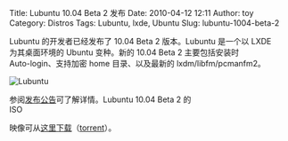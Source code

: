 Title: Lubuntu 10.04 Beta 2 发布
Date: 2010-04-12 12:11
Author: toy
Category: Distros
Tags: Lubuntu, lxde, Ubuntu
Slug: lubuntu-1004-beta-2

Lubuntu 的开发者已经发布了 10.04 Beta 2 版本。Lubuntu 是一个以 LXDE  
为其桌面环境的 Ubuntu 变种。新的 10.04 Beta 2 主要包括安装时  
Auto-login、支持加密 home 目录、以及最新的 lxdm/libfm/pcmanfm2。

![Lubuntu](http://i.linuxtoy.org/images/2009/08/lubuntu.png)

参阅[发布公告](http://blog.lxde.org/?p=690)可了解详情。Lubuntu 10.04
Beta 2 的  
ISO  

映像可从[这里下载](http://people.ubuntu.com/~gilir/lubuntu-lucid-beta2.iso)（[torrent](http://people.ubuntu.com/~gilir/lubuntu-lucid-beta2.iso.torrent)）。

